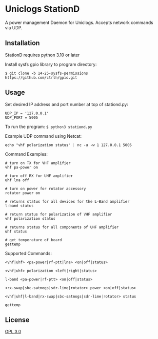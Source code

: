# Uniclogs StationD

A power management Daemon for Uniclogs. Accepts network commands via UDP.

## Installation

StationD requires python 3.10 or later

Install sysfs gpio library to program directory:
```
$ git clone -b 14-25-sysfs-permissions https://github.com/ctrlh/gpio.git
```

## Usage

Set desired IP address and port number at top of stationd.py:
```
UDP_IP = '127.0.0.1'
UDP_PORT = 5005
```

To run the program: ```$ python3 stationd.py```

Example UDP command using Netcat:
```
echo "vhf polarization status" | nc -u -w 1 127.0.0.1 5005
```


Command Examples:
```
# turn on TX for VHF amplifier
vhf pa-power on

# turn off RX for UHF amplifier
uhf lna off

# turn on power for rotator accessory
rotator power on

# returns status for all devices for the L-Band amplifier
l-band status

# return status for polarization of VHF amplifier
vhf polarization status

# returns status for all components of UHF amplifier
uhf status

# get temperature of board
gettemp
```

Supported Commands:
```
<vhf|uhf> <pa-power|rf-ptt|lna> <on|off|status>

<vhf|uhf> polarization <left|right|status>

l-band <pa-power|rf-ptt> <on|off|status>

<rx-swap|sbc-satnogs|sdr-lime|rotator> power <on|off|status>

<vhf|uhf|l-band|rx-swap|sbc-satnogs|sdr-lime|rotator> status

gettemp
```


## License

[GPL 3.0](https://www.gnu.org/licenses/gpl-3.0.en.html)

